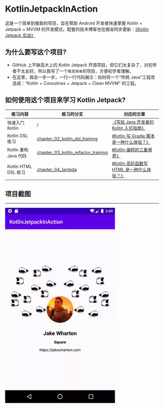# KotlinJetpackInAction
这是一个简单到极致的项目，旨在帮助 Android 开发者快速掌握 Kotlin + Jetpack + MVVM 的开发模式。配套的技术博客也在掘金同步更新：[《Kotlin Jetpack 实战》](https://juejin.im/post/5ee624756fb9a047bb6a69cf)


## 为什么要写这个项目?

- GitHub 上不缺高大上的 Kotlin Jetpack 开源项目，但它们太复杂了，对初学者不太友好。所以我写了一个`极其简单`的项目，方便初学者理解。
- 在这里，我会一步一步，一行一行代码展示：如何将一个“传统 Java”工程改造成：“Kotlin + Coroutines + Jetpack + Clean MVVM” 的工程。

## 如何使用这个项目来学习 Kotlin Jetpack?

| 练习内容 | 练习的分支 | 对应的文章 |
| --- | --- | --- |
| 快速入门 Kotlin | / | [《写给 Java 开发者的 Kotlin 入坑指南》](https://juejin.im/post/5ee633ee51882542e8542e4f) |  |
| Kotlin DSL 练习 | [chapter_02_kotlin_dsl_training](https://github.com/chaxiu/KotlinJetpackInAction/tree/chapter_02_kotlin_dsl_training) | [《Kotlin 写 Gradle 脚本是一种什么体验？》](https://juejin.im/post/5ee75805f265da76fb0c5db1) |
| Kotlin 重构 Java 代码 | [chapter_03_kotlin_refactor_training](https://github.com/chaxiu/KotlinJetpackInAction/tree/chapter_03_kotlin_refactor_training) | [《Kotlin 编程的三重境界》](https://juejin.im/post/5ef939e05188252e644cdc4c)
| Kotlin HTML DSL 练习 | [chapter_04_lambda](https://github.com/chaxiu/KotlinJetpackInAction/tree/chapter_04_lambda) | [《Kotlin 高阶函数写 HTML 是一种什么体验？》](https://juejin.im/post/5f202f816fb9a07ebd4a95ea)

## 项目截图
-----------------
![ScreenShot](./screenshot/screen.gif)
